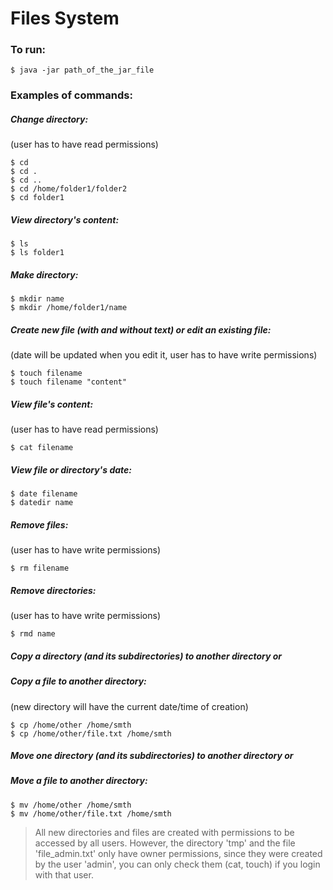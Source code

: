 # Files System


### To run:

```
$ java -jar path_of_the_jar_file
```

### Examples of commands:

##### Change directory:
(user has to have read permissions)
```
$ cd 
$ cd .
$ cd ..
$ cd /home/folder1/folder2
$ cd folder1
```

##### View directory's content:

```
$ ls
$ ls folder1
```

##### Make directory:

```
$ mkdir name
$ mkdir /home/folder1/name
```

##### Create new file (with and without text) or edit an existing file:
(date will be updated when you edit it, user has to have write permissions)
```
$ touch filename
$ touch filename "content"
```

##### View file's content: 
(user has to have read permissions)
```
$ cat filename
```

##### View file or directory's date:

```
$ date filename
$ datedir name
```

##### Remove files:
(user has to have write permissions)
```
$ rm filename
```

##### Remove directories:
(user has to have write permissions)
```
$ rmd name
```

##### Copy a directory (and its subdirectories) to another directory or
##### Copy a file to another directory:
(new directory will have the current date/time of creation)
```
$ cp /home/other /home/smth		
$ cp /home/other/file.txt /home/smth
```

##### Move one directory (and its subdirectories) to another directory or
##### Move a file to another directory:

```
$ mv /home/other /home/smth
$ mv /home/other/file.txt /home/smth
```

> All new directories and files are created with permissions to be accessed by all users.
However, the directory 'tmp' and the file 'file_admin.txt' only have owner permissions, since they were created by the user 'admin', you can only check them (cat, touch) if you login with that user.